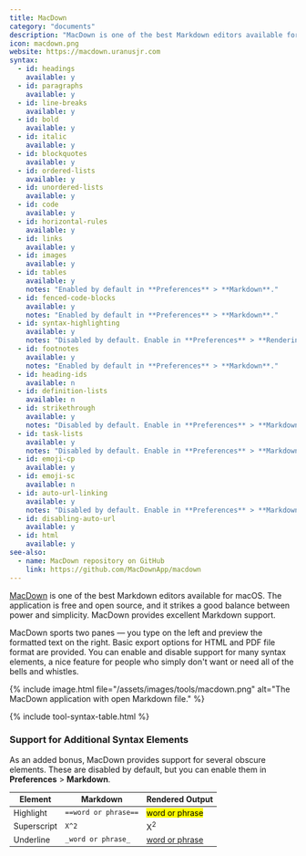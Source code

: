 ```yaml
---
title: MacDown
category: "documents"
description: "MacDown is one of the best Markdown editors available for macOS."
icon: macdown.png
website: https://macdown.uranusjr.com
syntax:
  - id: headings
    available: y
  - id: paragraphs
    available: y
  - id: line-breaks
    available: y
  - id: bold
    available: y
  - id: italic
    available: y
  - id: blockquotes
    available: y
  - id: ordered-lists
    available: y
  - id: unordered-lists
    available: y
  - id: code
    available: y
  - id: horizontal-rules
    available: y
  - id: links
    available: y
  - id: images
    available: y
  - id: tables
    available: y
    notes: "Enabled by default in **Preferences** > **Markdown**."
  - id: fenced-code-blocks
    available: y
    notes: "Enabled by default in **Preferences** > **Markdown**."
  - id: syntax-highlighting
    available: y
    notes: "Disabled by default. Enable in **Preferences** > **Rendering**."
  - id: footnotes
    available: y
    notes: "Enabled by default in **Preferences** > **Markdown**."
  - id: heading-ids
    available: n
  - id: definition-lists
    available: n
  - id: strikethrough
    available: y
    notes: "Disabled by default. Enable in **Preferences** > **Markdown**."
  - id: task-lists
    available: y
    notes: "Disabled by default. Enable in **Preferences** > **Markdown**."
  - id: emoji-cp
    available: y
  - id: emoji-sc
    available: n
  - id: auto-url-linking
    available: y
    notes: "Disabled by default. Enable in **Preferences** > **Markdown**."
  - id: disabling-auto-url
    available: y
  - id: html
    available: y
see-also:
  - name: MacDown repository on GitHub
    link: https://github.com/MacDownApp/macdown
---
```


[MacDown](https://macdown.uranusjr.com) is one of the best Markdown editors available for macOS. The application is free and open source, and it strikes a good balance between power and simplicity. MacDown provides excellent Markdown support.

MacDown sports two panes — you type on the left and preview the formatted text on the right. Basic export options for HTML and PDF file format are provided. You can enable and disable support for many syntax elements, a nice feature for people who simply don't want or need all of the bells and whistles.

{% include image.html file="/assets/images/tools/macdown.png" alt="The MacDown application with open Markdown file." %}

{% include tool-syntax-table.html %}

### Support for Additional Syntax Elements

As an added bonus, MacDown provides support for several obscure elements. These are disabled by default, but you can enable them in **Preferences** > **Markdown**.

<table class="table table-bordered" style="font-size: 14px">
  <thead class="thead-light">
    <tr>
      <th>Element</th>
      <th>Markdown</th>
      <th>Rendered Output</th>
    </tr>
  </thead>
  <tbody>
    <tr>
      <td>Highlight</td>
      <td><code>==word or phrase==</code></td>
      <td><mark>word or phrase</mark></td>
    </tr>
    <tr>
      <td>Superscript</td>
      <td><code>X^2</code></td>
      <td>X<sup>2</sup></td>
    </tr>
    <tr>
      <td>Underline</td>
      <td><code>_word or phrase_</code></td>
      <td><u>word or phrase</u></td>
    </tr>
  </tbody>
</table>
